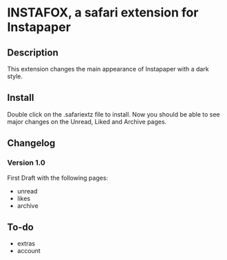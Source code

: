 # INSTAFOX, a safari extension for Instapaper #

## Description ##

This extension changes the main appearance of Instapaper with a dark style.

## Install ##

Double click on the .safariextz file to install. Now you should be able to see major changes on the Unread, Liked and Archive pages.

## Changelog ##

### Version 1.0 ###

First Draft with the following pages:

- unread
- likes
- archive

## To-do ##

- extras
- account